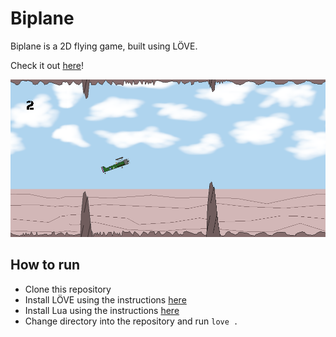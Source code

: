 # Biplane

Biplane is a 2D flying game, built using LÖVE.

Check it out [here](https://trbromley.github.io/biplane/)!

![Biplane](images/readme.png)

## How to run

- Clone this repository
- Install LÖVE using the instructions [here](https://love2d.org/wiki/Getting_Started)
- Install Lua using the instructions [here](https://www.lua.org/download.html)
- Change directory into the repository and run `love .`
